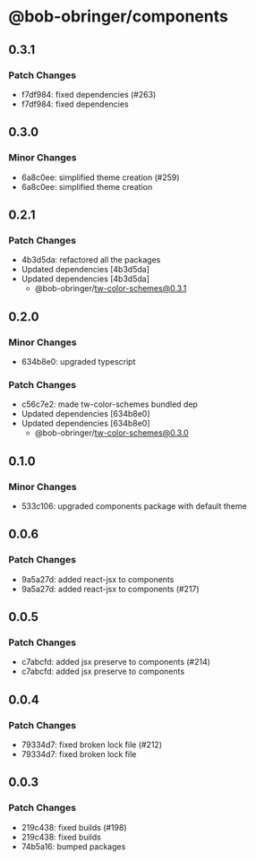 # @bob-obringer/components

## 0.3.1

### Patch Changes

- f7df984: fixed dependencies (#263)
- f7df984: fixed dependencies

## 0.3.0

### Minor Changes

- 6a8c0ee: simplified theme creation (#259)
- 6a8c0ee: simplified theme creation

## 0.2.1

### Patch Changes

- 4b3d5da: refactored all the packages
- Updated dependencies [4b3d5da]
- Updated dependencies [4b3d5da]
  - @bob-obringer/tw-color-schemes@0.3.1

## 0.2.0

### Minor Changes

- 634b8e0: upgraded typescript

### Patch Changes

- c56c7e2: made tw-color-schemes bundled dep
- Updated dependencies [634b8e0]
- Updated dependencies [634b8e0]
  - @bob-obringer/tw-color-schemes@0.3.0

## 0.1.0

### Minor Changes

- 533c106: upgraded components package with default theme

## 0.0.6

### Patch Changes

- 9a5a27d: added react-jsx to components
- 9a5a27d: added react-jsx to components (#217)

## 0.0.5

### Patch Changes

- c7abcfd: added jsx preserve to components (#214)
- c7abcfd: added jsx preserve to components

## 0.0.4

### Patch Changes

- 79334d7: fixed broken lock file (#212)
- 79334d7: fixed broken lock file

## 0.0.3

### Patch Changes

- 219c438: fixed builds (#198)
- 219c438: fixed builds
- 74b5a16: bumped packages
